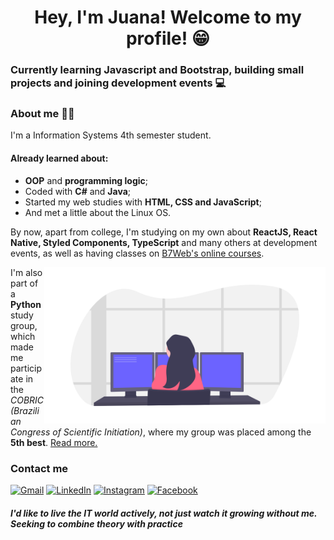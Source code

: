 <h1 align="center">Hey, I'm Juana! Welcome to my profile! 😁</h1>

### Currently learning Javascript and Bootstrap, building small projects and joining development events 💻

### About me 🧏🏻

I'm a Information Systems 4th semester student. <br/>

#### Already learned about:
- **OOP** and **programming logic**; 
- Coded with **C#** and **Java**; 
- Started my web studies with **HTML, CSS and JavaScript**;
- And met a little about the Linux OS.

By now, apart from college, I'm studying on my own about **ReactJS, React Native, Styled Components, TypeScript** and many others at development events, as well as having classes on [B7Web's online courses](https://b7web.com.br/fullstack/).

<img src="https://github.com/NyraTyto/NyraTyto/blob/master/programmer.png" alt="Programmer image" width=450 align="right" />

I'm also part of a **Python** study group, which made me participate in the *COBRIC (Brazilian Congress of Scientific Initiation)*, where my group was placed among the **5th best**. [Read more.](https://drive.google.com/file/d/1FU82qeCLwiE3hOW8GRt5qC0BmE5Nsg2Y/view?usp=sharing)

### Contact me

<a href="mailto:juanapaiva2019@gmail.com"><img src="https://github.com/paulrobertlloyd/socialmediaicons/blob/main/email-32x32.png" alt="Gmail" /></a>
<a href="https://www.linkedin.com/in/juana-paiva/"><img src="https://github.com/paulrobertlloyd/socialmediaicons/blob/main/linkedin-32x32.png" alt="LinkedIn" /></a>
<a href="https://www.instagram.com/jubafuu/"><img src="https://github.com/paulrobertlloyd/socialmediaicons/blob/main/instagram-32x32.png" alt="Instagram" /></a>
<a href="https://www.facebook.com/profile.php?id=100008840581765"><img src="https://github.com/paulrobertlloyd/socialmediaicons/blob/main/facebook-32x32.png" alt="Facebook" /></a>

#### *I'd like to live the IT world actively, not just watch it growing without me. Seeking to combine theory with practice*
